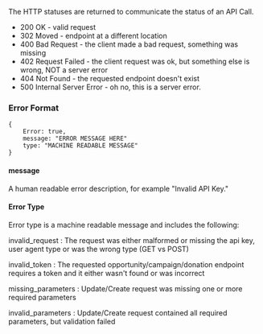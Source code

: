 The HTTP statuses are returned to communicate the status of an API Call.

- 200 OK - valid request
- 302 Moved - endpoint at a different location
- 400 Bad Request - the client made a bad request, something was missing
- 402 Request Failed - the client request was ok, but something else is wrong, NOT a server error
- 404 Not Found - the requested endpoint doesn't exist
- 500 Internal Server Error - oh no, this is a server error.

### Error Format

	{ 
		Error: true, 
		message: "ERROR MESSAGE HERE" 
		type: "MACHINE READABLE MESSAGE"
	}

#### message
A human readable error description, for example "Invalid API Key." 


#### Error Type
Error type is a machine readable message and includes the following:

invalid_request
: The request was either malformed or missing the api key, user agent type or was the wrong type (GET vs POST)

invalid_token
: The requested opportunity/campaign/donation endpoint requires a token and it either wasn't found or was incorrect

missing_parameters
: Update/Create request was missing one or more required parameters

invalid_parameters
: Update/Create request contained all required parameters, but validation failed